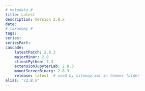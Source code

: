 ```yaml
---
# metadata # 
title: Latest
description: Version 2.8.x 
date: 
# taxonomy #
tags:
series:
seriesPart:
cascade:
    latestPatch: 2.8.3
    majorMinor: 2.8
    clientPython: 7.3
    extensionJupyterLab: 2.8.3
    mountServerBinary: 2.8.3
    release: latest  # used by sitemap.xml in themes folder
alias: '/2.8.x'
---
```

